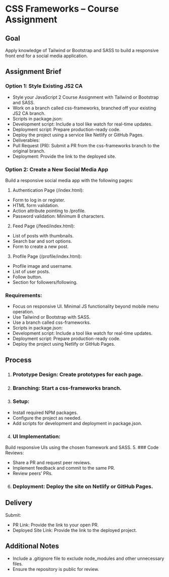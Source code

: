 # CSS Frameworks – Course Assignment

## Goal

Apply knowledge of Tailwind or Bootstrap and SASS to build a responsive front end for a social media application.

## Assignment Brief

### Option 1: Style Existing JS2 CA
- Style your JavaScript 2 Course Assignment with Tailwind or Bootstrap and SASS.
- Work on a branch called css-frameworks, branched off your existing JS2 CA branch.
- Scripts in package.json:
 - Development script: Include a tool like watch for real-time updates.
 - Deployment script: Prepare production-ready code.
- Deploy the project using a service like Netlify or GitHub Pages.
- Deliverables:
 - Pull Request (PR): Submit a PR from the css-frameworks branch to the original branch.
 - Deployment: Provide the link to the deployed site.

### Option 2: Create a New Social Media App
Build a responsive social media app with the following pages:

1. Authentication Page (/index.html):

 - Form to log in or register.
 - HTML form validation.
 - Action attribute pointing to /profile.
 - Password validation: Minimum 8 characters.

2. Feed Page (/feed/index.html):

 - List of posts with thumbnails.
 - Search bar and sort options.
 - Form to create a new post.

3. Profile Page (/profile/index.html):

 - Profile image and username.
 - List of user posts.
 - Follow button.
 - Section for followers/following.

### Requirements:
- Focus on responsive UI. Minimal JS functionality beyond mobile menu operation.
- Use Tailwind or Bootstrap with SASS.
- Use a branch called css-frameworks.
- Scripts in package.json:
 - Development script: Include a tool like watch for real-time updates.
 - Deployment script: Prepare production-ready code.
- Deploy the project using Netlify or GitHub Pages.

## Process
1. ### Prototype Design: Create prototypes for each page.
2. ### Branching: Start a css-frameworks branch.
3. ### Setup:
 - Install required NPM packages.
 - Configure the project as needed.
 - Add scripts for development and deployment in package.json.
4. ### UI Implementation:
Build responsive UIs using the chosen framework and SASS.
5. ### Code Reviews:
 - Share a PR and request peer reviews.
 - Implement feedback and commit to the same PR.
 - Review peers’ PRs.
6. ### Deployment: Deploy the site on Netlify or GitHub Pages.

## Delivery

Submit:

- PR Link: Provide the link to your open PR.
- Deployed Site Link: Provide the link to the deployed project.

## Additional Notes

- Include a .gitignore file to exclude node_modules and other unnecessary files.
- Ensure the repository is public for review.
